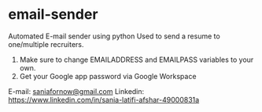 # email-sender
 Automated E-mail sender using python
Used to send a resume to one/multiple recruiters.
1. Make sure to change EMAILADDRESS and EMAILPASS
variables to your own.
2. Get your Google app password via Google Workspace

E-mail: saniafornow@gmail.com Linkedin: https://www.linkedin.com/in/sania-latifi-afshar-49000831a


